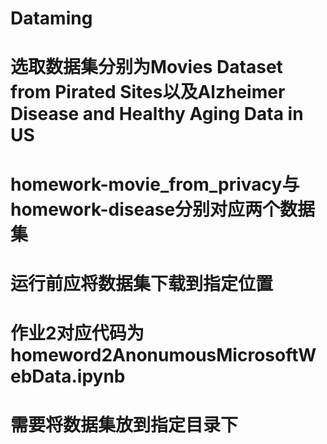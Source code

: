 # Dataming
# 选取数据集分别为Movies Dataset from Pirated Sites以及Alzheimer Disease and Healthy Aging Data in US
# homework-movie_from_privacy与homework-disease分别对应两个数据集
# 运行前应将数据集下载到指定位置



# 作业2对应代码为homeword2AnonumousMicrosoftWebData.ipynb
# 需要将数据集放到指定目录下
